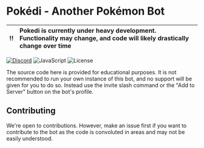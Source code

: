 # Pokédi - Another Pokémon Bot

| :bangbang: | Pokedi is currently under heavy development. Functionality may change, and code will likely drastically change over time |
| :--------: | :----------------------------------------------------------------------------------------------------------------------- |

[![Discord](https://img.shields.io/discord/716390832034414685?logo=discord&style=for-the-badge)](https://discord.gg/BUnZdjY)
![JavaScript](https://img.shields.io/badge/JavaScript-323330?style=for-the-badge&logo=javascript&logoColor=F7DF1E)
![License](https://img.shields.io/github/license/Pokedi/bot?style=for-the-badge)

The source code here is provided for educational purposes. It is not recommended to run your own instance of this bot, and no support will be given for you to do so. Instead use the invite slash command or the "Add to Server" button on the bot's profile.

## Contributing

We're open to contributions. However, make an issue first if you want to contribute to the bot as the code is convoluted in areas and may not be easily understood.
